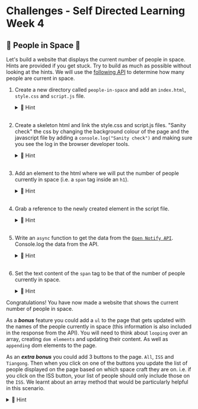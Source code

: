 # Challenges - Self Directed Learning Week 4

## 📡 People in Space 🚀

Let's build a website that displays the current number of people in space. Hints are provided if you get stuck. Try to build as much as possible without looking at the hints. We will use the [following API](http://open-notify.org/Open-Notify-API/People-In-Space/) to determine how many people are current in space.

1.  Create a new directory called `people-in-space` and add an `index.html`, `style.css` and `script.js` file.
     <details>
     <summary>🙈 Hint</summary>

    ```bash
    mkdir people-in-space
    cd people-in-space
    ```

    ```bash
    touch index.html style.css script.js
    ```

    </details>
    &nbsp;

2.  Create a skeleton html and link the style.css and script.js files. "Sanity check" the css by changing the background colour of the page and the javascript file by adding a `console.log("Sanity check")` and making sure you see the log in the browser developer tools.
       <details>
       <summary>🙈 Hint</summary>

    ```html
    <!DOCTYPE html>
    <html lang="en">
      <head>
        <meta charset="UTF-8" />
        <meta name="viewport" content="width=device-width, initial-scale=1.0" />
        <title>People in Space</title>
        <link rel="stylesheet" href="style.css" />
        <script src="script.js" defer></script>
      </head>
      <body>
        <h1>People in Space:</h1>
      </body>
    </html>
    ```

    ```css
    /* style.css */
    body {
      background-color: #2d383a;
      color: white;
    }
    ```

    ```js
    // script.js
    console.log("Sanity check");
    ```

    </details>
    &nbsp;

3.  Add an element to the html where we will put the number of people currently in space (i.e. a `span` tag inside an `h1`).
    <details>
    <summary>🙈 Hint</summary>

    ```html
    <h1>
      People in Space:
      <span data-js="people-in-space">???</span>
    </h1>
    ```

     </details>
     &nbsp;

4.  Grab a reference to the newly created element in the script file.
     <details>
     <summary>🙈 Hint</summary>

    ```js
    // script.js
    const peopleInSpace = document.querySelector("[data-js='people-in-space']");
    ```

     </details>
     &nbsp;

5.  Write an `async` function to get the data from the [`Open Notify API`](http://open-notify.org/Open-Notify-API/People-In-Space/). Console.log the data from the API.
    <details>
    <summary>🙈 Hint</summary>

    ```js
    // script.js
    async function getPeopleInSpace() {
      const response = await fetch("http://api.open-notify.org/astros.json");
      const data = await response.json();
      console.log("data: ", data);
      return data; // don't forget to return something from the function
    }
    getPeopleInSpace(); // don't forget to call the function
    ```

    </details>
    &nbsp;

6.  Set the text content of the `span` tag to be that of the number of people currently in space.
     <details>
     <summary>🙈 Hint</summary>

    ```js
    // script.js
    async function init() {
      const data = await getPeopleInSpace();
      peopleInSpace.innerText = data.number;
    }

    init(); // don't forget to call the function
    ```

     </details>

Congratulations! You have now made a website that shows the current number of people in space.

As a **_bonus_** feature you could add a `ul` to the page that gets updated with the names of the people currently in space (this information is also included in the response from the API). You will need to think about `looping` over an array, creating `dom elements` and updating their content. As well as `appending` dom elements to the page.

As an **_extra bonus_** you could add 3 buttons to the page. `All`, `ISS` and `Tiangong`. Then when you click on one of the buttons you update the list of people displayed on the page based on which space craft they are on. i.e. if you click on the ISS button, your list of people should only include those on the `ISS`. We learnt about an array method that would be particularly helpful in this scenario.

  <details>
  <summary>🙈 Hint</summary>

`filter`

  </details>
